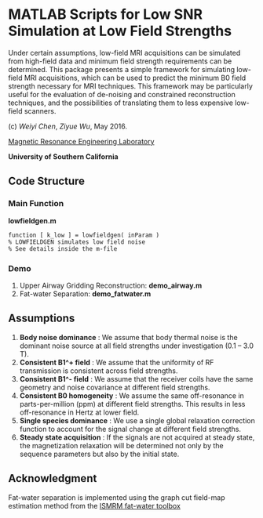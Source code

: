 MATLAB Scripts for Low SNR Simulation at Low Field Strengths
============================================================
Under certain assumptions, low-field MRI acquisitions can be simulated from 
high-field data and minimum field strength requirements can be determined. This 
package presents a simple framework for simulating low-field MRI acquisitions, 
which can be used to predict the minimum B0 field strength necessary for MRI 
techniques. This framework may be particularly useful for the evaluation of 
de-noising and constrained reconstruction techniques, and the possibilities of 
translating them to less expensive low-field scanners. 

(c) *Weiyi Chen*, *Ziyue Wu*, May 2016.

[Magnetic Resonance Engineering Laboratory](https://mrel.usc.edu)

**University of Southern California**

Code Structure
--------------
### Main Function 
**lowfieldgen.m**

	function [ k_low ] = lowfieldgen( inParam )
	% LOWFIELDGEN simulates low field noise
	% See details inside the m-file

### Demo
1. Upper Airway Gridding Reconstruction:	**demo_airway.m**
2. Fat-water Separation:	**demo_fatwater.m**
		
Assumptions
-----------
1. **Body noise dominance** : 
	We assume that body thermal noise is the dominant noise source at all field 
	strengths under investigation (0.1 – 3.0 T).
2. **Consistent B1^+ field** :
	We assume that the uniformity of RF transmission is consistent across field 
	strengths.
3. **Consistent B1^- field** :
	We assume that the receiver coils have the same geometry and noise covariance 
	at different field strengths.
4. **Consistent B0 homogeneity** :
	We assume the same off-resonance in parts-per-million (ppm) at different field
	 strengths. This results in less off-resonance in Hertz at lower field.
5. **Single species dominance** :
	We use a single global relaxation correction function to account for the 
	signal change at different field strengths.
6. **Steady state acquisition** :
	If the signals are not acquired at steady state, the magnetization relaxation 
	will be determined not only by the sequence parameters but also by the initial
	 state.

Acknowledgment
--------------
Fat-water separation is implemented using the graph cut field-map estimation 
method from the 
[ISMRM fat-water toolbox](http://ismrm.org/workshops/FatWater12/data.htm)